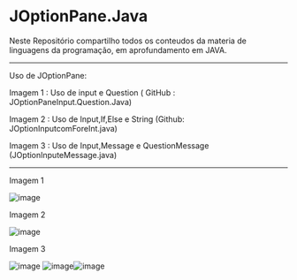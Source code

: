 # JOptionPane.Java
Neste Repositório compartilho todos os conteudos da materia de linguagens da programação, em aprofundamento em JAVA.
*************

Uso de JOptionPane:

Imagem 1 :  Uso de input e Question ( GitHub : JOptionPaneInput.Question.Java)

Imagem 2 :  Uso de Input,If,Else e String (Github: JOptionInputcomForeInt.java)

Imagem 3 :  Uso de Input,Message e QuestionMessage (JOptionInputeMessage.java)

******************
Imagem 1

![image](https://user-images.githubusercontent.com/99374140/221727926-1d6a466a-0cb7-4865-be0a-06600e2e65af.png)


Imagem 2

![image](https://user-images.githubusercontent.com/99374140/227816052-0bdfbc8b-3f55-43ee-a9ea-956e08487028.png)

Imagem 3

![image](https://user-images.githubusercontent.com/99374140/227816676-7fa01fa3-5a82-41c3-b001-20b7bba4873e.png) ![image](https://user-images.githubusercontent.com/99374140/227816718-557ef6a9-c189-4ed6-90fb-761a9461b759.png)![image](https://user-images.githubusercontent.com/99374140/227816752-bbdfdff1-091a-4305-b0db-654e5df7fab9.png)



